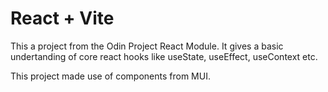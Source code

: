 # React + Vite

This a project from the Odin Project React Module. It gives a basic undertanding of core react
hooks like useState, useEffect, useContext etc.

This project made use of components from MUI.
